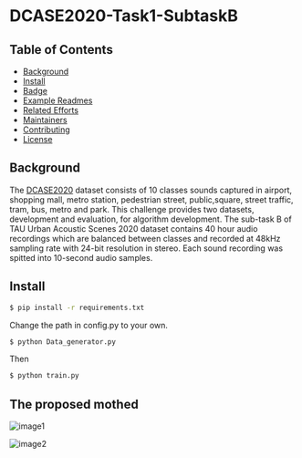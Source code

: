 # DCASE2020-Task1-SubtaskB

## Table of Contents

- [Background](#background)
- [Install](#install)
- [Badge](#badge)
- [Example Readmes](#example-readmes)
- [Related Efforts](#related-efforts)
- [Maintainers](#maintainers)
- [Contributing](#contributing)
- [License](#license)

## Background
The [DCASE2020](http://dcase.community/) dataset consists of 10 classes sounds captured in airport, shopping mall, metro station, pedestrian street, public,square, street traffic, tram, bus, metro and park. This challenge provides two datasets, development and evaluation, for algorithm development. The sub-task B of TAU Urban Acoustic Scenes 2020 dataset contains 40 hour audio recordings which are balanced between classes and recorded at 48kHz sampling rate with 24-bit resolution in stereo. Each sound recording was spitted into 10-second audio samples.

## Install

```sh
$ pip install -r requirements.txt
```
Change the path in config.py to your own.
```sh
$ python Data_generator.py
```
Then
```sh
$ python train.py

```
## The proposed mothed
![image1](https://github.com/Jingqiao-Zhao/DCASE2020-Task1-SubtaskB/blob/master/fig5_2.png)

![image2](https://github.com/Jingqiao-Zhao/DCASE2020-Task1-SubtaskB/blob/master/fig6_2.png)


